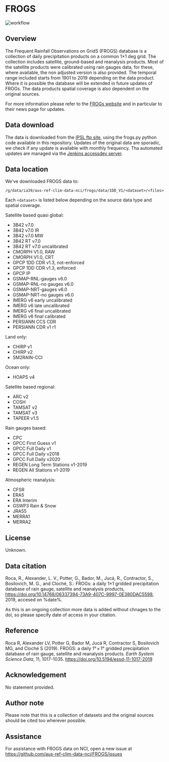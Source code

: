 # FROGS

![workflow](https://github.com/aus-ref-clim-data-nci/FROGS/actions/workflows/frogs.yml/badge.svg)

## Overview

The Frequent Rainfall Observations on GridS (FROGS) database
is a collection of daily precipitation products on a common 1×1 deg grid.
The collection includes satellite, ground-based and reanalysis products.
Most of the satellite products were calibrated using rain gauges data,
for these, where available, the non adjusted version is also provided.
The temporal range included starts from 1901 to 2019 depending on the data product.
Where it is possible the database will be extended in future updates of FROGs.
The data products spatial coverage is also dependent on the original sources.

For more information please refer to the [FROGs website](https://frogs.prod.lamp.cnrs.fr/)
and in particular to their news page for updates.

## Data download

The data is downloaded from the [IPSL ftp site](https://ftp.climserv.ipsl.polytechnique.fr/FROGs/1DD_V1/), using the frogs.py python code available in this repository.
Updates of the original data are sporadic, we check if any update is available with monthly frequency. Tha automated updates are managed via the [Jenkins accessdev server](https://accessdev.nci.org.au/jenkins/job/aus-ref-clim-data-nci/job/FROGs/).

## Data location

We've downloaded FROGS data to:

```
/g/data/ia39/aus-ref-clim-data-nci/frogs/data/1DD_V1/<dataset>/<files>
```

Each `<dataset>` is listed below depending on the source data type and spatial coverage.

Satellite based quasi global:
- 3B42 v7.0
- 3B42 v7.0 IR
- 3B42 v7.0 MW
- 3B42 RT v7.0
- 3B42 RT v7.0 uncalibrated
- CMORPH V1.0, RAW
- CMORPH V1.0, CRT
- GPCP 1DD CDR v1.3, not-enforced
- GPCP 1DD CDR v1.3, enforced
- GPCP IP
- GSMAP-RNL-gauges v6.0
- GSMAP-RNL-no gauges v6.0
- GSMAP-NRT-gauges v6.0
- GSMAP-NRT-no gauges v6.0
- IMERG v6 early uncalibrated
- IMERG v6 late uncalibrated
- IMERG v6 final uncalibrated
- IMERG v6 final calibrated
- PERSIANN CCS CDR 
- PERSIANN CDR v1 r1

Land only:
- CHIRP v1
- CHIRP v2
- SM2RAIN-CCI

Ocean only:
- HOAPS v4

Satellite based regional:
- ARC v2
- COSH
- TAMSAT v2
- TAMSAT v3
- TAPEER v1.5

Rain gauges based:
- CPC
- GPCC First Guess v1
- GPCC Full Daily v1
- GPCC Full Daily v2018
- GPCC Full Daily v2020
- REGEN Long Term Stations v1-2019
- REGEN All Stations v1-2019

Atmospheric reanalysis:
- CFSR
- ERA5
- ERA Interim
- GSWP3 Rain & Snow
- JRA55
- MERRA1
- MERRA2

## License

Unknown.

## Data citation

Roca, R., Alexander, L. V., Potter, G., Bador, M., Jucá, R., Contractor, S., Bosilovich, M. G., and Cloché, S.: FROGs: a daily 1×1 gridded precipitation database of rain gauge, satellite and reanalysis products, https://doi.org/10.14768/06337394-73A9-407C-9997-0E380DAC5598, 2019, accesed on %date%.

As this is an ongoing collection more data is added without chnages to the doi, so please specify date of access in your citation.

## Reference

Roca R, Alexander LV, Potter G, Bador M, Jucá R, Contractor S, Bosilovich MG, and Cloché S (2019).
FROGS: a daily 1° × 1° gridded precipitation database of rain gauge, satellite and reanalysis products.
*Earth System Science Data*, 11, 1017-1035.
https://doi.org/10.5194/essd-11-1017-2019
  
## Acknowledgement
  
No statement provided.
  
## Author note
  
Please note that this is a collection of datasets and the original sources should be cited too wherever possible.
  
## Assistance

For assistance with FROGS data on NCI, open a new issue at https://github.com/aus-ref-clim-data-nci/FROGS/issues
